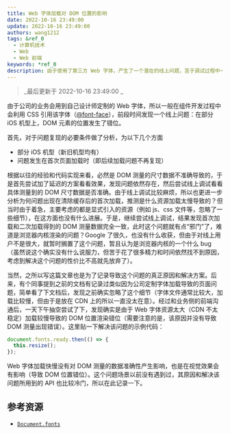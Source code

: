 ```yaml
---
title: Web 字体加载对 DOM 位置的影响
date: 2022-10-16 23:49:00
update: 2022-10-16 23:49:00
authors: wang1212
tags: &ref_0
  - 计算机技术
  - Web
  - Web 前端
keywords: *ref_0
description: 由于使用了第三方 Web 字体，产生了一个潜在的线上问题，苦于调试过程中一直没有考虑字体加载会对 DOM 位置产生影响，浪费了大量时间和精力。
---
```


> _最后更新于 2022-10-16 23:49:00 _

由于公司的业务会用到自己设计师定制的 Web 字体，所以一般在组件开发过程中会利用 CSS 引用该字体（[@font-face](https://developer.mozilla.org/en-US/docs/Web/CSS/@font-face)），前段时间发现一个线上问题：在部分 iOS 机型上，DOM 元素的位置发生了错位。

<!-- truncate -->

首先，对于问题复现的必要条件做了分析，为以下几个方面

- 部分 iOS 机型（新旧机型均有）
- 问题发生在首次页面加载时（即后续加载问题不再复现）

根据以往的经验和代码实现来看，必然是 DOM 测量的尺寸数据不准确导致的，于是首先尝试加了延迟的方案看看效果，发现问题依然存在，然后尝试线上调试看看具体测量到的 DOM 尺寸数据是否准确。由于线上调试比较麻烦，所以也更进一步分析为何问题出现在清除缓存后的首次加载，推测是什么资源加载太慢导致的？但当时由于着急，主要考虑的都是显式引入的资源（例如 js、css 文件等，忽略了一些细节），在这方面也没有什么进展。于是，继续尝试线上调试，结果发现首次加载和二次加载得到的 DOM 测量数据完全一致，此时这个问题就有点“邪门”了，难道是浏览器内核渲染的问题？Google 了很久，也没有什么收获，但由于对线上用户不是很大，就暂时搁置了这个问题，暂且认为是浏览器内核的一个什么 bug（虽然说这个确实没有什么说服力，但苦于花了很多精力和时间依然找不到原因，考虑到解决这个问题的性价比不高就先放弃了）。

当然，之所以写这篇文章也是为了记录导致这个问题的真正原因和解决方案。后来，有个同事提到之前的文档有记录过类似因为公司定制字体加载导致的页面问题，简单看了下文档后，发现之前确实忽略了这个细节（字体文件通常比较大，加载比较慢，但由于是放在 CDN 上的所以一直没太在意）。经过和业务侧的前端沟通后，一天下午抽空尝试了下，发现确实是由于 Web 字体资源太大（CDN 不太稳定）加载较慢导致的 DOM 位置渲染错位（需要注意的是，该原因并没有导致 DOM 测量出现错误）。这里贴一下解决该问题的示例代码：

```typescript
document.fonts.ready.then(() => {
  this.resize();
});
```

Web 字体加载快慢没有对 DOM 测量的数据准确性产生影响，也是在视觉效果会有影响（导致 DOM 位置错位）。这个问题场景以前没有遇到过，其原因和解决该问题所用到的 API 也比较冷门，所以在此记录一下。

## 参考资源

- [`Document.fonts`](https://developer.mozilla.org/en-US/docs/Web/API/Document/fonts)
